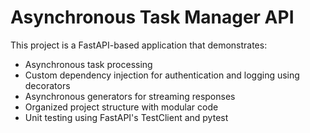 # Asynchronous Task Manager API

This project is a FastAPI-based application that demonstrates:
- Asynchronous task processing
- Custom dependency injection for authentication and logging using decorators
- Asynchronous generators for streaming responses
- Organized project structure with modular code
- Unit testing using FastAPI's TestClient and pytest